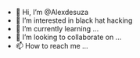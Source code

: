 - 👋 Hi, I’m @Alexdesuza
- 👀 I’m interested in black hat hacking
- 🌱 I’m currently learning ...
- 💞️ I’m looking to collaborate on ...
- 📫 How to reach me ...

<!---
Alexdesuza/Alexdesuza is a ✨ special ✨ repository because its `README.md` (this file) appears on your GitHub profile.
You can click the Preview link to take a look at your changes.
--->
